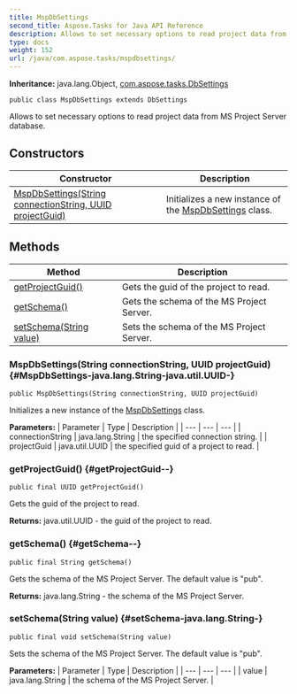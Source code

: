 ```yaml
---
title: MspDbSettings
second_title: Aspose.Tasks for Java API Reference
description: Allows to set necessary options to read project data from MS Project Server database.
type: docs
weight: 152
url: /java/com.aspose.tasks/mspdbsettings/
---
```


**Inheritance:**
java.lang.Object, [com.aspose.tasks.DbSettings](../../com.aspose.tasks/dbsettings)
```
public class MspDbSettings extends DbSettings
```

Allows to set necessary options to read project data from MS Project Server database.
## Constructors

| Constructor | Description |
| --- | --- |
| [MspDbSettings(String connectionString, UUID projectGuid)](#MspDbSettings-java.lang.String-java.util.UUID-) | Initializes a new instance of the [MspDbSettings](../../com.aspose.tasks/mspdbsettings) class. |
## Methods

| Method | Description |
| --- | --- |
| [getProjectGuid()](#getProjectGuid--) | Gets the guid of the project to read. |
| [getSchema()](#getSchema--) | Gets the schema of the MS Project Server. |
| [setSchema(String value)](#setSchema-java.lang.String-) | Sets the schema of the MS Project Server. |
### MspDbSettings(String connectionString, UUID projectGuid) {#MspDbSettings-java.lang.String-java.util.UUID-}
```
public MspDbSettings(String connectionString, UUID projectGuid)
```


Initializes a new instance of the [MspDbSettings](../../com.aspose.tasks/mspdbsettings) class.

**Parameters:**
| Parameter | Type | Description |
| --- | --- | --- |
| connectionString | java.lang.String | the specified connection string. |
| projectGuid | java.util.UUID | the specified guid of a project to read. |

### getProjectGuid() {#getProjectGuid--}
```
public final UUID getProjectGuid()
```


Gets the guid of the project to read.

**Returns:**
java.util.UUID - the guid of the project to read.
### getSchema() {#getSchema--}
```
public final String getSchema()
```


Gets the schema of the MS Project Server. The default value is "pub".

**Returns:**
java.lang.String - the schema of the MS Project Server.
### setSchema(String value) {#setSchema-java.lang.String-}
```
public final void setSchema(String value)
```


Sets the schema of the MS Project Server. The default value is "pub".

**Parameters:**
| Parameter | Type | Description |
| --- | --- | --- |
| value | java.lang.String | the schema of the MS Project Server. |

